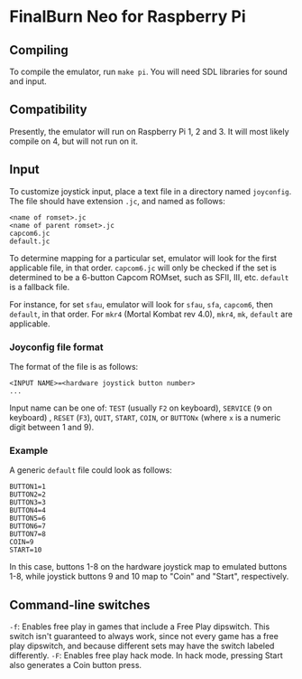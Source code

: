 # FinalBurn Neo for Raspberry Pi

## Compiling
To compile the emulator, run `make pi`. You will need SDL libraries for sound
and input.

## Compatibility
Presently, the emulator will run on Raspberry Pi 1, 2 and 3. It will most
likely compile on 4, but will not run on it.

## Input
To customize joystick input, place a text file in a directory named `joyconfig`.
The file should have extension `.jc`, and named as follows:

```
<name of romset>.jc
<name of parent romset>.jc
capcom6.jc
default.jc
```

To determine mapping for a particular set, emulator will look for the first
applicable file, in that order. `capcom6.jc` will only be checked if the set
is determined to be a 6-button Capcom ROMset, such as SFII, III, etc. 
`default` is a fallback file.

For instance, for set `sfau`, emulator will look for `sfau`, `sfa`, `capcom6`,
then `default`, in that order. For `mkr4` (Mortal Kombat rev 4.0), `mkr4`,
`mk`, `default` are applicable.

### Joyconfig file format
The format of the file is as follows:

```
<INPUT NAME>=<hardware joystick button number>
...
```

Input name can be one of: `TEST` (usually `F2` on keyboard), `SERVICE` (`9` on
keyboard) , `RESET` (`F3`), `QUIT`, `START`, `COIN`, or `BUTTONx` (where `x` is
a numeric digit between 1 and 9).

### Example
A generic `default` file could look as follows:

```
BUTTON1=1
BUTTON2=2
BUTTON3=3
BUTTON4=4
BUTTON5=6
BUTTON6=7
BUTTON7=8
COIN=9
START=10
```

In this case, buttons 1-8 on the hardware joystick map to emulated buttons 1-8,
while joystick buttons 9 and 10 map to "Coin" and "Start", respectively.

## Command-line switches
`-f`: Enables free play in games that include a Free Play dipswitch. This
switch isn't guaranteed to always work, since not every game has a free play
dipswitch, and because different sets may have the switch labeled differently.
`-F`: Enables free play hack mode. In hack mode, pressing Start also generates
a Coin button press.
